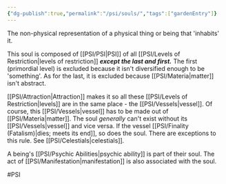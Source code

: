 ```yaml
---
{"dg-publish":true,"permalink":"/psi/souls/","tags":["gardenEntry"]}
---
```


The non-physical representation of a physical thing or being that 'inhabits' it. 

This soul is composed of [[PSI/PSI\|PSI]] of all [[PSI/Levels of Restriction\|levels of restriction]] ***except the last and first.*** The first (primordial level) is excluded because it isn't diversified enough to be 'something'. As for the last, it is excluded because [[PSI/Materia\|matter]] isn't abstract. 

[[PSI/Attraction\|Attraction]] makes it so all these [[PSI/Levels of Restriction\|levels]] are in the same place - the [[PSI/Vessels\|vessel]]. Of course, this [[PSI/Vessels\|vessel]] has to be made out of [[PSI/Materia\|matter]]. The soul *generally* can't exist without its [[PSI/Vessels\|vessel]] and vice versa. If the vessel [[PSI/Finality (Fatalism)\|dies; meets its end]], so does the soul. There are exceptions to this rule. See [[PSI/Celestials\|celestials]].

A being's [[PSI/Psychic Abilities\|psychic ability]] is part of their soul. The act of [[PSI/Manifestation\|manifestation]] is also associated with the soul. 

#PSI 